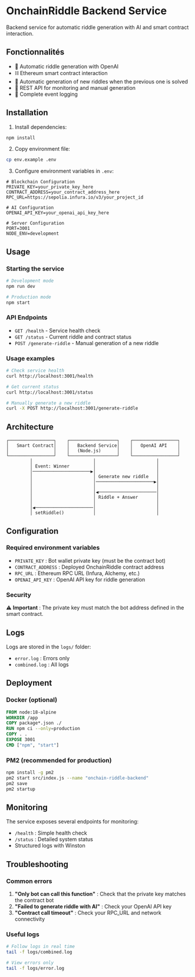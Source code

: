 # OnchainRiddle Backend Service

Backend service for automatic riddle generation with AI and smart contract interaction.

## Fonctionnalités

- 🧠 Automatic riddle generation with OpenAI
- ⛓️ Ethereum smart contract interaction
- 🔄 Automatic generation of new riddles when the previous one is solved
- 📡 REST API for monitoring and manual generation
- 📝 Complete event logging

## Installation

1. Install dependencies:
```bash
npm install
```

2. Copy environment file:
```bash
cp env.example .env
```

3. Configure environment variables in `.env`:
```env
# Blockchain Configuration
PRIVATE_KEY=your_private_key_here
CONTRACT_ADDRESS=your_contract_address_here
RPC_URL=https://sepolia.infura.io/v3/your_project_id

# AI Configuration
OPENAI_API_KEY=your_openai_api_key_here

# Server Configuration
PORT=3001
NODE_ENV=development
```

## Usage

### Starting the service
```bash
# Development mode
npm run dev

# Production mode
npm start
```

### API Endpoints

- `GET /health` - Service health check
- `GET /status` - Current riddle and contract status
- `POST /generate-riddle` - Manual generation of a new riddle

### Usage examples

```bash
# Check service health
curl http://localhost:3001/health

# Get current status
curl http://localhost:3001/status

# Manually generate a new riddle
curl -X POST http://localhost:3001/generate-riddle
```

## Architecture

```
┌─────────────────┐    ┌──────────────────┐    ┌─────────────────┐
│   Smart Contract│    │   Backend Service│    │   OpenAI API    │
│                 │    │   (Node.js)      │    │                 │
└─────────────────┘    └──────────────────┘    └─────────────────┘
         │                       │                       │
         │ Event: Winner         │                       │
         │──────────────────────▶│                       │
         │                       │ Generate new riddle   │
         │                       │──────────────────────▶│
         │                       │                       │
         │                       │◀──────────────────────│
         │                       │ Riddle + Answer       │
         │                       │                       │
         │◀──────────────────────│                       │
         │ setRiddle()           │                       │
```

## Configuration

### Required environment variables

- `PRIVATE_KEY` : Bot wallet private key (must be the contract bot)
- `CONTRACT_ADDRESS` : Deployed OnchainRiddle contract address
- `RPC_URL` : Ethereum RPC URL (Infura, Alchemy, etc.)
- `OPENAI_API_KEY` : OpenAI API key for riddle generation

### Security

⚠️ **Important** : The private key must match the bot address defined in the smart contract.

## Logs

Logs are stored in the `logs/` folder:
- `error.log` : Errors only
- `combined.log` : All logs

## Deployment

### Docker (optional)

```dockerfile
FROM node:18-alpine
WORKDIR /app
COPY package*.json ./
RUN npm ci --only=production
COPY . .
EXPOSE 3001
CMD ["npm", "start"]
```

### PM2 (recommended for production)

```bash
npm install -g pm2
pm2 start src/index.js --name "onchain-riddle-backend"
pm2 save
pm2 startup
```

## Monitoring

The service exposes several endpoints for monitoring:

- `/health` : Simple health check
- `/status` : Detailed system status
- Structured logs with Winston

## Troubleshooting

### Common errors

1. **"Only bot can call this function"** : Check that the private key matches the contract bot
2. **"Failed to generate riddle with AI"** : Check your OpenAI API key
3. **"Contract call timeout"** : Check your RPC_URL and network connectivity

### Useful logs

```bash
# Follow logs in real time
tail -f logs/combined.log

# View errors only
tail -f logs/error.log
``` 